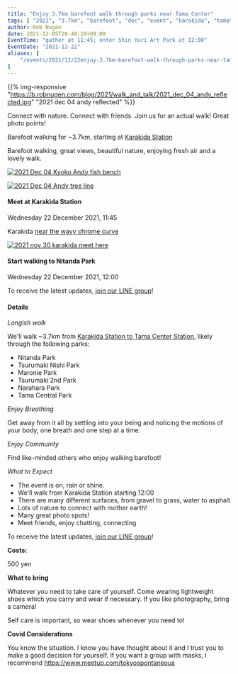 ```yaml
---
title: "Enjoy 3.7km barefoot walk through parks near Tama Center"
tags: [ "2021", "3.7km", "barefoot", "dec", "event", "karakida", "tama", "walk" ]
author: Rob Nugen
date: 2021-12-05T20:48:19+09:00
EventTime: "gather at 11:45; enter Shin Yuri Art Park at 12:00"
EventDate: "2021-12-22"
aliases: [
    "/events/2021/12/22enjoy-3.7km-barefoot-walk-through-parks-near-tama-center",
]
---
```


{{% img-responsive "https://b.robnugen.com/blog/2021/walk_and_talk/2021_dec_04_andy_reflected.jpg" "2021 dec 04 andy reflected" %}}

Connect with nature. Connect with friends.
Join us for an actual walk!  Great photo points!

Barefoot walking for ~3.7km, starting at [Karakida Station](https://goo.gl/maps/DENh4ZpPHre5L8Lc7)

Barefoot walking, great views, beautiful nature, enjoying fresh air and a lovely walk.

[![2021 Dec 04 Kyoko Andy fish bench](//b.robnugen.com/blog/2021/walk_and_talk/thumbs/2021_dec_04_kyoko_andy_fish_bench.jpg)](//b.robnugen.com/blog/2021/walk_and_talk/2021_dec_04_kyoko_andy_fish_bench.jpg)

[![2021 Dec 04 Andy tree line](//b.robnugen.com/blog/2021/walk_and_talk/thumbs/2021_dec_04_andy_tree_line.jpg)](//b.robnugen.com/blog/2021/walk_and_talk/2021_dec_04_andy_tree_line.jpg)

#### Meet at Karakida Station

Wednesday 22 December 2021, 11:45

Karakida [near the wavy chrome curve](https://goo.gl/maps/DENh4ZpPHre5L8Lc7)

[![2021 nov 30 karakida meet here](//b.robnugen.com/blog/2021/walk_and_talk/thumbs/2021_nov_30_karakida_meet_here.jpg)](//b.robnugen.com/blog/2021/walk_and_talk/2021_nov_30_karakida_meet_here.jpg)

#### Start walking to Nitanda Park

Wednesday 22 December 2021, 12:00

To receive the latest updates, [join our LINE group](/contact/)!

#### Details

*Longish walk*

We'll walk ~3.7km from [Karakida Station to Tama Center Station](https://goo.gl/maps/diH14KkkkcAURACV8), likely through the following parks:

* Nitanda Park
* Tsurumaki Nishi Park
* Maronie Park
* Tsurumaki 2nd Park
* Narahara Park
* Tama Central Park

*Enjoy Breathing*

Get away from it all by settling into your being and noticing the
motions of your body, one breath and one step at a time.

*Enjoy Community*

Find like-minded others who enjoy walking barefoot!

*What to Expect*

* The event is on, rain or shine.
* We'll walk from Karakida Station starting 12:00
* There are many different surfaces, from gravel to grass, water to asphalt
* Lots of nature to connect with mother earth!
* Many great photo spots!
* Meet friends, enjoy chatting, connecting

To receive the latest updates, [join our LINE group](/contact/)!

**Costs:**

500 yen

**What to bring**

Whatever you need to take care of yourself.  Come wearing lightweight
shoes which you carry and wear if necessary.
If you like photography, bring a camera!

Self care is important, so wear shoes whenever you need to!

**Covid Considerations**

You know the situation.  I know you have thought about it and I trust you
to make a good decision for yourself.  If you want a group with masks,
I recommend https://www.meetup.com/tokyospontaneous
